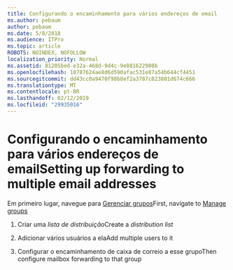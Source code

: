 ```yaml
---
title: Configurando o encaminhamento para vários endereços de email
ms.author: pebaum
author: pebaum
ms.date: 5/8/2018
ms.audience: ITPro
ms.topic: article
ROBOTS: NOINDEX, NOFOLLOW
localization_priority: Normal
ms.assetid: 81205bed-e32a-468d-9d4c-9e881622908b
ms.openlocfilehash: 10787624ae8d6d590afac531e87a54b644cf4451
ms.sourcegitcommit: dd43cc0a9470f98b8ef2a3787c823801d674c666
ms.translationtype: MT
ms.contentlocale: pt-BR
ms.lasthandoff: 02/12/2019
ms.locfileid: "29935016"
---
```

# <a name="setting-up-forwarding-to-multiple-email-addresses"></a><span data-ttu-id="9c784-102">Configurando o encaminhamento para vários endereços de email</span><span class="sxs-lookup"><span data-stu-id="9c784-102">Setting up forwarding to multiple email addresses</span></span>

<span data-ttu-id="9c784-103">Em primeiro lugar, navegue para [Gerenciar grupos](https://portal.office.com/adminportal/home#/groups)</span><span class="sxs-lookup"><span data-stu-id="9c784-103">First, navigate to [Manage groups](https://portal.office.com/adminportal/home#/groups)</span></span>
  
1. <span data-ttu-id="9c784-104">Criar uma *lista de distribuição*</span><span class="sxs-lookup"><span data-stu-id="9c784-104">Create a  *distribution list*</span></span> 
    
2. <span data-ttu-id="9c784-105">Adicionar vários usuários a ela</span><span class="sxs-lookup"><span data-stu-id="9c784-105">Add multiple users to it</span></span>
    
3. <span data-ttu-id="9c784-106">Configurar o encaminhamento de caixa de correio a esse grupo</span><span class="sxs-lookup"><span data-stu-id="9c784-106">Then configure mailbox forwarding to that group</span></span>
    

